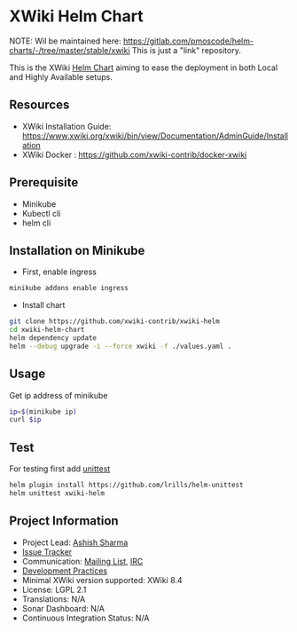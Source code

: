 # XWiki Helm Chart

NOTE: Wil be maintained here: https://gitlab.com/pmoscode/helm-charts/-/tree/master/stable/xwiki This is just a "link" repository.

This is the XWiki [Helm Chart](https://helm.sh/) aiming to ease the deployment in both Local and Highly Available setups.  


## Resources

* XWiki Installation Guide: https://www.xwiki.org/xwiki/bin/view/Documentation/AdminGuide/Installation
* XWiki Docker : https://github.com/xwiki-contrib/docker-xwiki


## Prerequisite

* Minikube
* Kubectl cli
* helm cli

## Installation on Minikube

* First, enable ingress

```bash
minikube addons enable ingress
```

* Install chart

```bash
git clone https://github.com/xwiki-contrib/xwiki-helm
cd xwiki-helm-chart
helm dependency update
helm --debug upgrade -i --force xwiki -f ./values.yaml .
```

## Usage

Get ip address of minikube 

```bash
ip=$(minikube ip)
curl $ip
```

## Test

For testing first add [unittest](https://github.com/lrills/helm-unittest#install)
```bash
helm plugin install https://github.com/lrills/helm-unittest
helm unittest xwiki-helm
```

## Project Information

* Project Lead: [Ashish Sharma](https://www.xwiki.org/xwiki/bin/view/XWiki/ashish932)
* [Issue Tracker](http://jira.xwiki.org/browse/HELM)
* Communication: [Mailing List](http://dev.xwiki.org/xwiki/bin/view/Community/MailingLists), [IRC](http://dev.xwiki.org/xwiki/bin/view/Community/IRC)
* [Development Practices](http://dev.xwiki.org)
* Minimal XWiki version supported: XWiki 8.4
* License: LGPL 2.1
* Translations: N/A
* Sonar Dashboard: N/A
* Continuous Integration Status: N/A
